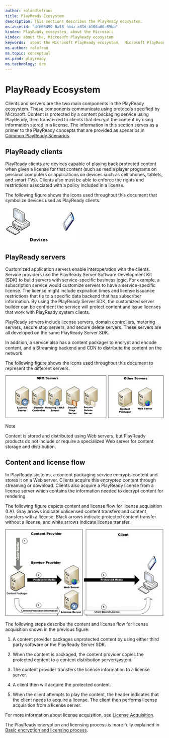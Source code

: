 ```yaml
---
author: rolandlefranc
title: PlayReady Ecosystem
description: This sections describes the PlayReady ecosystem.
ms.assetid: "dfb65490-8a56-fdda-a81d-b106ad0c69bb"
kindex: PlayReady ecosystem, about the Microsoft
kindex: about the, Microsoft PlayReady ecosystem
keywords:  about the Microsoft PlayReady ecosystem,  Microsoft PlayReady ecosystem about the
ms.author: rolefran
ms.topic: conceptual
ms.prod: playready
ms.technology: drm
---
```



# PlayReady Ecosystem


Clients and servers are the two main components in the PlayReady ecosystem. These components communicate using protocols specified by Microsoft. Content is protected by a content packaging service using PlayReady, then transferred to clients that decrypt the content by using information stored in a license. The information in this section serves as a primer to the PlayReady concepts that are provided as scenarios in [Common PlayReady Scenarios](common-playready-scenarios.md).

<a id="ID4EV"></a>



## PlayReady clients


PlayReady clients are devices capable of playing back protected content when given a license for that content (such as media player programs on personal computers or applications on devices such as cell phones, tablets, and smart TVs). Clients also must be able to enforce the rights and restrictions associated with a policy included in a license.


The following figure shows the icons used throughout this document that symbolize devices used as PlayReady clients.


![PlayReady Clients](../images/image26_0.jpg)

<a id="ID4EDB"></a>



## PlayReady servers


Customized application servers enable interoperation with the clients. Service providers use the PlayReady Server Software Development Kit (SDK) to build servers with service-specific business logic. For example, a subscription service would customize servers to have a service-specific license. The license might include expiration times and license issuance restrictions that tie to a specific data backend that has subscriber information. By using the PlayReady Server SDK, the customized server builder can be confident the service will protect content and issue licenses that work with PlayReady system clients.


PlayReady servers include license servers, domain controllers, metering servers, secure stop servers, and secure delete servers. These servers are all developed on the same PlayReady Server SDK.

In addition, a service also has a content packager to encrypt and encode content, and a Streaming backend and CDN to distribute the content on the network.

The following figure shows the icons used throughout this document to represent the different servers.


![PlayReady Servers](../images/image26_1.jpg)

> [!NOTE]
> Content is stored and distributed using Web servers, but PlayReady products do not include or require a specialized Web server for content storage and distribution.

<a id="ID4ETB"></a>



## Content and license flow


In PlayReady systems, a content packaging service encrypts content and stores it on a Web server. Clients acquire this encrypted content through streaming or download. Clients also acquire a PlayReady license from a license server which contains the information needed to decrypt content for rendering.

The following figure depicts content and license flow for license acquisition (LA). Gray arrows indicate unlicensed content transfers and content transfers with a license. Black arrows indicate protected content transfer without a license, and white arrows indicate license transfer.


![Content License Flow](../images/image26_2.jpg)


The following steps describe the content and license flow for license acquisition shown in the previous figure:

   1. A content provider packages unprotected content by using either third party software or the PlayReady Server SDK.

   1. When the content is packaged, the content provider copies the protected content to a content distribution server/system.

   1. The content provider transfers the license information to a license server.

   1. A client then will acquire the protected content.

   1. When the client attempts to play the content, the header indicates that the client needs to acquire a license. The client then performs license acquisition from a license server.



For more information about license acquisition, see [License Acquisition](license-acquisition.md).

The PlayReady encryption and licensing process is more fully explained in [Basic encryption and licensing process](simple-end-to-end-system.md#basicprocess).

